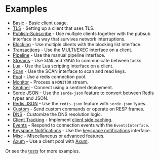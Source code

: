 Examples
========

* [Basic](./basic.rs) - Basic client usage.
* [TLS](./tls.rs) - Setting up a client that uses TLS.
* [Publish-Subscribe](./pubsub.rs) - Use multiple clients together with the pubsub interface in a way that survives network interruptions.
* [Blocking](./blocking.rs) - Use multiple clients with the blocking list interface.
* [Transactions](./transactions.rs) - Use the MULTI/EXEC interface on a client.
* [Pipeline](./pipeline.rs) - Use the manual pipeline interface.
* [Streams](./streams.rs) - Use `XADD` and `XREAD` to communicate between tasks. 
* [Lua](./lua.rs) - Use the Lua scripting interface on a client.
* [Scan](./scan.rs) - Use the SCAN interface to scan and read keys.
* [Pool](./pool.rs) - Use a redis connection pool. 
* [Monitor](./monitor.rs) - Process a `MONITOR` stream.
* [Sentinel](./sentinel.rs) - Connect using a sentinel deployment.
* [Serde JSON](./serde_json.rs) - Use the `serde-json` feature to convert between Redis types and JSON. 
* [Redis JSON](./redis_json.rs) - Use the `redis-json` feature with `serde-json` types.
* [Custom](./custom.rs) - Send custom commands or operate on RESP frames.
* [DNS](./dns.rs) - Customize the DNS resolution logic. 
* [Client Tracking](./client_tracking.rs) - Implement [client side caching](https://redis.io/docs/manual/client-side-caching/). 
* [Events](./events.rs) - Respond to connection events with the `EventsInterface`.
* [Keyspace Notifications](./keyspace.rs) - Use the [keyspace notifications](https://redis.io/docs/manual/keyspace-notifications/) interface.
* [Misc](./misc.rs) - Miscellaneous or advanced features. 
* [Axum](./axum.rs) - Use a client pool with [Axum](https://crates.io/crates/axum).

Or see the [tests](../tests/integration) for more examples.